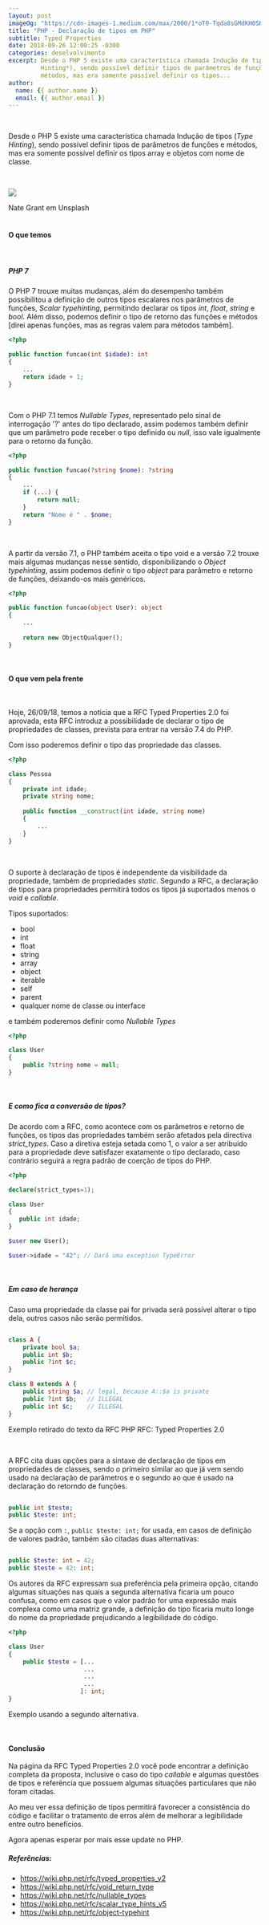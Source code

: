 ```yaml
---
layout: post
imageOg: "https://cdn-images-1.medium.com/max/2000/1*oT0-Tqda8sGMdKH0SHPbOw.jpeg"
title: "PHP - Declaração de tipos em PHP"
subtitle: Typed Properties
date: 2018-09-26 12:00:25 -0300
categories: deselvolvimento
excerpt: Desde o PHP 5 existe uma característica chamada Indução de tipos (*Type 
         Hinting*), sendo possível definir tipos de parâmetros de funções e 
         métodos, mas era somente possível definir os tipos...
author:
  name: {{ author.name }}
  email: {{ author.email }}
---
```


<br>

Desde o PHP 5 existe uma característica chamada Indução de tipos (*Type 
Hinting*), sendo possível definir tipos de parâmetros de funções e 
métodos, mas era somente possível definir os tipos array e objetos com 
nome de classe. 

<br>

![](https://cdn-images-1.medium.com/max/2000/1*oT0-Tqda8sGMdKH0SHPbOw.jpeg)
<div class="img-legend">Nate Grant em Unsplash</div>

<br>

#### __O que temos__  

<br>

##### __PHP 7__  
O PHP 7 trouxe muitas mudanças, além do desempenho também possibilitou a 
definição de outros tipos escalares nos parâmetros de funções, *Scalar 
typehinting*, permitindo declarar os tipos *int*, *float*, *string* e 
*bool*. Além disso, podemos definir o tipo de retorno das 
funções e métodos \[direi apenas funções, mas as regras valem para 
métodos também\].  

```php
<?php

public function funcao(int $idade): int
{
    ...
    return idade + 1;
}

```  

<br>

Com o PHP 7.1 temos *Nullable Types*, representado pelo sinal de 
interrogação '?' antes do tipo declarado, assim podemos também definir 
que um parâmetro pode receber o tipo definido ou *null*, isso vale 
igualmente para o retorno da função.  

```php
<?php

public function funcao(?string $nome): ?string
{
    ...
    if (...) {
        return null;
    }
    return "Nome é " . $nome;
}

```  

<br>

A partir da versão 7.1, o PHP também aceita o tipo void e a versão 7.2 
trouxe mais algumas mudanças nesse sentido, disponibilizando o *Object 
typehinting*, assim podemos definir o tipo *object* para parâmetro e 
retorno de funções, deixando-os mais genéricos.  

```php
<?php

public function funcao(object User): object
{
    ...
    
    return new ObjectQualquer();
}

```  

<br>

#### __O que vem pela frente__  

<br>

Hoje, 26/09/18, temos a noticia que a RFC Typed Properties 2.0 foi 
aprovada, esta RFC introduz a possibilidade de declarar o tipo de 
propriedades de classes, prevista para entrar na versão 7.4 do PHP.  

Com isso poderemos definir o tipo das propriedade das classes.  

```php
<?php

class Pessoa
{
    private int idade;
    private string nome;
    
    public function __construct(int idade, string nome)
    {
        ...
    }
}

```  

<br>

O suporte à declaração de tipos é independente da visibilidade da 
propriedade, também de propriedades *static*. Segundo a RFC, a declaração de 
tipos para propriedades permitirá todos os tipos já suportados 
menos o *void* e *callable*.  

Tipos suportados:  
- bool
- int
- float
- string
- array
- object
- iterable
- self
- parent
- qualquer nome de classe ou interface  

e também poderemos definir como *Nullable Types*  

```php
<?php

class User
{
    public ?string nome = null;
}

```  

<br>

##### __E como fica a conversão de tipos?__  
De acordo com a RFC, como acontece com os parâmetros e retorno de 
funções, os tipos das propriedades também serão afetados pela directiva 
*strict_types*. Caso a diretiva esteja setada como 1, o valor a ser 
atribuido para a propriedade deve satisfazer exatamente o tipo 
declarado, caso contrário seguirá a regra padrão de coerção de tipos do 
PHP.  

```php
<?php

declare(strict_types=1);

class User
{
   public int idade;
}

$user new User();

$user->idade = "42"; // Dará uma exception TypeError

```  

<br>

##### __Em caso de herança__  
Caso uma propriedade da classe pai for privada será possível alterar o 
tipo dela, outros casos não serão permitidos.  

```php

class A {
    private bool $a;
    public int $b;
    public ?int $c;
}

class B extends A {
    public string $a; // legal, because A::$a is private
    public ?int $b;   // ILLEGAL
    public int $c;    // ILLEGAL
}

```
<span class="reference-down">Exemplo retirado do texto da RFC PHP RFC: Typed Properties 2.0</span>

<br>

A RFC cita duas opções para a sintaxe de declaração de tipos em 
propriedades de classes, sendo o primeiro similar ao que já vem sendo 
usado na declaração de parâmetros e o segundo ao que é usado na 
declaração do retorndo de funções.  

```php

public int $teste;
public $teste: int;

```  

Se a opção com ``:``, ``public $teste: int;`` for usada, em casos de 
definição de valores padrão, também sâo citadas duas alternativas:

```php

public $teste: int = 42;
public $teste = 42: int;

```  

Os autores da RFC expressam sua preferência pela primeira opção, citando algumas 
situações nas quais a segunda alternativa ficaria um pouco confusa, como em 
casos que o valor padrão for uma expressão mais complexa como uma 
matriz grande, a definição do tipo ficaria muito longe do
nome da propriedade prejudicando a legibilidade do código.  

```php
<?php

class User
{
    public $teste = [...
                     ...
                     ...
                     ...
                    ]: int;
}

```
<span style="margin-top: 10px;">Exemplo usando a segundo alternativa.</span>


<br>

#### __Conclusão__  

Na página da RFC Typed Properties 2.0 você pode encontrar a definição 
completa da proposta, inclusive o caso do tipo *callable* e algumas 
questões de tipos e referência que possuem algumas situações 
particulares que não foram citadas.  

Ao meu ver essa definição de tipos permitirá favorecer a consistência do 
código e facilitar o tratamento de erros além de melhorar a legibilidade 
entre outro benefícios.  

Agora apenas esperar por mais esse update no PHP.  

##### __Referências:__
- https://wiki.php.net/rfc/typed_properties_v2
- https://wiki.php.net/rfc/void_return_type
- https://wiki.php.net/rfc/nullable_types
- https://wiki.php.net/rfc/scalar_type_hints_v5
- https://wiki.php.net/rfc/object-typehint
